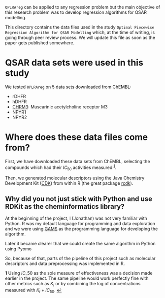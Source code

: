 `OPLRAreg` can be applied to any regression problem but the main objective of this research problem was to develop regression algorithms for QSAR modelling.

This directory contains the data files used in the study `Optimal Piecewise Regression Algorithm for QSAR Modelling` which, at the time of writing, is going through peer review process. We will update this file as soon as the paper gets published somewhere.

# QSAR data sets were used in this study

We tested `OPLRAreg` on 5 data sets downloaded from ChEMBL:

- rDHFR
- hDHFR
- [CHRM3](https://www.ebi.ac.uk/chembl/target/inspect/CHEMBL245): Muscarinic acetylcholine receptor M3
- NPYR1
- NPYR2


# Where does these data files come from?

First, we have downloaded these data sets from ChEMBL, selecting the compounds which had their $IC_50$ activities measured <sup id="a1">[1](#f1)</sup>.

Then, we generated molecular descriptors using the Java Chemistry Development Kit ([CDK](https://cdk.github.io/)) from within R (the great package [rcdk](https://github.com/rajarshi/cdkr)).

## Why did you not just stick with Python and use RDKit as the cheminformatics library? 

At the beginning of the project, I (Jonathan) was not very familiar with Python. R was my default language for programming and data exploration and we were using [GAMS](https://www.gams.com/latest/docs/UG_Tutorial.html) as the programming language for developing the algorithm. 

Later it became clearer that we could create the same algorithm in Python using Pyomo

So, because of that, parts of the pipeline of this project such as molecular descriptors and data preprocessing was implemented in R.




<b id="f1">1</b> Using $IC\_50$ as the sole measure of effectiveness was a decision made earlier in the project. The same pipeline would work perfectly fine with other metrics such as $K_i$ or by combining the log of concentrations measured with $K_i$ + $IC_50$. [↩](#a1)

